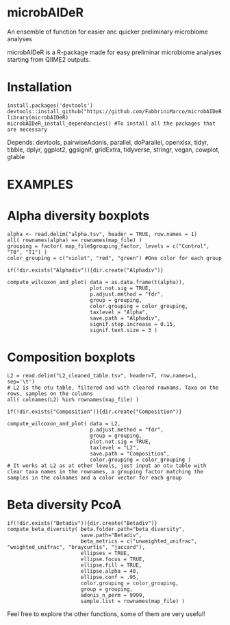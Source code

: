 # microbAIDeR
An ensemble of function for easier anc quicker preliminary microbiome analyses

microbAIDeR is a R-package made for easy preliminar microbiome analyses starting from QIIME2 outputs.

# Installation

```
install.packages('devtools')
devtools::install_github("https://github.com/FabbriniMarco/microbAIDeR.git")
library(microbAIDeR)
microbAIDeR_install_dependancies() #To install all the packages that are necessary
```

Depends: devtools, pairwiseAdonis, parallel, doParallel, openxlsx, tidyr, tibble, dplyr, ggplot2, ggsignif, gridExtra, tidyverse, stringr, vegan, cowplot, gtable


# EXAMPLES


# Alpha diversity boxplots

```
alpha <- read.delim("alpha.tsv", header = TRUE, row.names = 1)
all( rownames(alpha) == rownames(map_file) )
grouping = factor( map_file$grouping_factor, levels = c("Control", "T0", "T1") )
color_grouping = c("violet", "red", "green") #One color for each group

if(!dir.exists("Alphadiv")){dir.create("Alphadiv")}

compute_wilcoxon_and_plot( data = as.data.frame(t(alpha)), 
                           plot.not.sig = TRUE, 
                           p.adjust.method = "fdr", 
                           group = grouping, 
                           color.grouping = color_grouping,
                           taxlevel = "Alpha", 
                           save.path = "Alphadiv", 
                           signif.step.increase = 0.15, 
                           signif.text.size = 3 )
```

# Composition boxplots
```
L2 = read.delim("L2_cleaned_table.tsv", header=T, row.names=1, sep='\t')
# L2 is the otu table, filtered and with cleared rownams. Taxa on the rows, samples on the columns 
all( colnames(L2) %in% rownames(map_file) )

if(!dir.exists("Composition")){dir.create("Composition")}

compute_wilcoxon_and_plot( data = L2, 
                           p.adjust.method = "fdr", 
                           group = grouping, 
                           plot.not.sig = TRUE,
                           taxlevel = "L2", 
                           save.path = "Composition", 
                           color.grouping = color_grouping )
# It works at L2 as at other levels, just input an otu table with clear taxa names in the rownames, a grouping factor matching the samples in the colnames and a color vector for each group
```


# Beta diversity PcoA 
```
if(!dir.exists("Betadiv")){dir.create("Betadiv")}
compute_beta_diversity( beta.folder.path="beta_diversity", 
                        save.path="Betadiv", 
                        beta_metrics = c("unweighted_unifrac", "weighted_unifrac", "braycurtis", "jaccard"),
                        ellipses = TRUE, 
                        ellipse.focus = TRUE, 
                        ellipse.fill = TRUE, 
                        ellipse.alpha = 40,
                        ellipse.conf = .95, 
                        color.grouping = color_grouping, 
                        group = grouping, 
                        adonis_n_perm = 9999,
                        sample.list = rownames(map_file) )
```
Feel free to explore the other functions, some of them are very useful!
